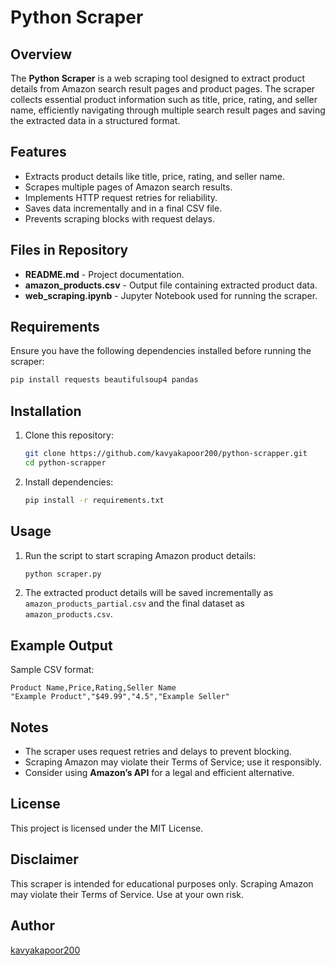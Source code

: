# Python Scraper

## Overview
The **Python Scraper** is a web scraping tool designed to extract product details from Amazon search result pages and product pages. The scraper collects essential product information such as title, price, rating, and seller name, efficiently navigating through multiple search result pages and saving the extracted data in a structured format.

## Features
- Extracts product details like title, price, rating, and seller name.
- Scrapes multiple pages of Amazon search results.
- Implements HTTP request retries for reliability.
- Saves data incrementally and in a final CSV file.
- Prevents scraping blocks with request delays.

## Files in Repository
- **README.md** - Project documentation.
- **amazon_products.csv** - Output file containing extracted product data.
- **web_scraping.ipynb** - Jupyter Notebook used for running the scraper.

## Requirements
Ensure you have the following dependencies installed before running the scraper:

```bash
pip install requests beautifulsoup4 pandas
```

## Installation
1. Clone this repository:
   ```bash
   git clone https://github.com/kavyakapoor200/python-scrapper.git
   cd python-scrapper
   ```
2. Install dependencies:
   ```bash
   pip install -r requirements.txt
   ```

## Usage
1. Run the script to start scraping Amazon product details:
   ```bash
   python scraper.py
   ```
2. The extracted product details will be saved incrementally as `amazon_products_partial.csv` and the final dataset as `amazon_products.csv`.

## Example Output
Sample CSV format:
```
Product Name,Price,Rating,Seller Name
"Example Product","$49.99","4.5","Example Seller"
```

## Notes
- The scraper uses request retries and delays to prevent blocking.
- Scraping Amazon may violate their Terms of Service; use it responsibly.
- Consider using **Amazon’s API** for a legal and efficient alternative.

## License
This project is licensed under the MIT License.

## Disclaimer
This scraper is intended for educational purposes only. Scraping Amazon may violate their Terms of Service. Use at your own risk.

## Author
[kavyakapoor200](https://github.com/kavyakapoor200)


